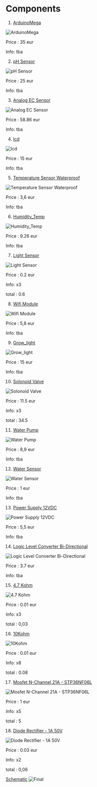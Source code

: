 # Components

1. [ArduinoMega](https://store.arduino.cc/products/arduino-mega-2560-rev3)

![ArduinoMega](https://github.com/tsomilios/Dipl/blob/main/Fwto/Arduino%20Mega%202560%20R3.png)



Price : 35 eur

Info: tba

2. [pH Sensor](https://store.arduino.cc/products/gravity-analog-ph-sensor-meter-kit)


![pH Sensor](https://github.com/tsomilios/Dipl/blob/main/Fwto/pH%20sensor.png)



Price : 25 eur

Info: tba


3. [Analog EC Sensor](https://store.arduino.cc/products/gravity-analog-electrical-conductivity-sensor-meter-for-arduino)


![Analog EC Sensor](https://github.com/tsomilios/Dipl/blob/main/Fwto/EC%20sensor.png)



Price : 58.86 eur

Info: tba

4. [lcd](https://store.arduino.cc/products/grove-oled-display-1-12?queryID=undefined)


![lcd](https://github.com/tsomilios/Dipl/blob/main/Fwto/LCD.png)



Price : 15 eur

Info: tba

5. [Temperature Sensor Waterproof](https://grobotronics.com/ds18b20-el.html?sl=en)


![Temperature Sensor Waterproof](https://github.com/tsomilios/Dipl/blob/main/Fwto/Waterproof%20Temp.png)



Price : 3,6 eur

Info: tba

6. [Humidity_Temp](https://store.arduino.cc/products/grove-temperature-humidity-sensor-pro?queryID=undefined)


![Humidity_Temp](https://github.com/tsomilios/Dipl/blob/main/Fwto/Humidity_Temp.png)



Price : 9.26 eur

Info: tba

7. [Light Sensor](https://grobotronics.com/photo-resistor-ldr-5mm.html)


![Light Sensor](https://github.com/tsomilios/Dipl/blob/main/Fwto/Light_sensor.png)



Price : 0.2 eur

Info: x3 

total : 0.6

8. [Wifi Module](https://grobotronics.com/esp8266-wifi-module.html)


![Wifi Module](https://github.com/tsomilios/Dipl/blob/main/Fwto/ESP-Wifi.png)



Price : 5,8 eur

Info: tba

9. [Grow_light](https://www.profitstore.gr/products/led-anaptuksis-futon/autokolliti-tainia-led-3m-usb-anaptuksis-kalliergeias-futon-full-spectrum-fotistiko-thermokipiou-esoterikou-xorou-plant-grow-light-strip/785-50784)


![Grow_light](https://github.com/tsomilios/Dipl/blob/main/Fwto/Grow_light.png)



Price : 15 eur

Info: tba

10. [Solonoid Valve](https://grobotronics.com/12v-3-4.html)


![Solonoid Valve](https://github.com/tsomilios/Dipl/blob/main/Fwto/Solonoid%20Valve.png)



Price : 11.5 eur

Info: x3

total : 34.5

11. [Water Pump](https://grobotronics.com/mini-brushless-water-pump-12v-dc-240l-h-ad20p-1230a.html)


![Water Pump](https://github.com/tsomilios/Dipl/blob/main/Fwto/Water_Pump.png)



Price : 8,9 eur

Info: tba

12. [Water Sensor](https://www.e-wireless.gr/water-level-sensor-depth-detection-sensor-for-arduino/)

![Water Sensor](https://github.com/tsomilios/Dipl/blob/main/Fwto/Water_Sensor.png)



Price : 1 eur

Info: tba

13. [Power Supply 12VDC](https://grobotronics.com/power-supply-12vdc-2a-psu-1602.html)

![Power Supply 12VDC](https://github.com/tsomilios/Dipl/blob/main/Fwto/Power%20Suply%2012v.jpg)

Price : 5,5 eur

Info: tba

14. [Logic Level Converter Bi-Directional](https://grobotronics.com/logic-level-converter-bi-directional.html)

![Logic Level Converter Bi-Directional](https://github.com/tsomilios/Dipl/blob/main/Fwto/Logic%20Level%20Converter%20Bi-Directional.jpg)

Price : 3.7 eur

Info: tba

15. [4.7 Kohm](https://grobotronics.com/resistor-1-2w-carbon-5-4.7kohm.html)

![4.7 Kohm](https://github.com/tsomilios/Dipl/blob/main/Fwto/4.7%20Kohm.jpg)

Price : 0.01 eur

Info: x3

total : 0,03

16. [10Kohm](https://grobotronics.com/resistor-1-2w-carbon-5-10kohm.html)

![10Kohm](https://github.com/tsomilios/Dipl/blob/main/Fwto/10Kohm.jpg)

Price : 0.01 eur

Info: x8

total : 0.08

17. [Mosfet N-Channel 21A - STP36NF06L](https://grobotronics.com/mosfet-n-channel-60v-21a-stp36nf06l.html)

![Mosfet N-Channel 21A - STP36NF06L](https://github.com/tsomilios/Dipl/blob/main/Fwto/Mosfet%20N-Channel%2021A%20-%20STP36NF06L.jpg)

Price : 1 eur

Info: x5

total : 5

18. [Diode Rectifier - 1A 50V](https://grobotronics.com/diode-rectifier-1a-50v-1n4001.html)

![Diode Rectifier - 1A 50V](https://github.com/tsomilios/Dipl/blob/main/Fwto/Diode%20Rectifier%20-%201A%2050V.jpg)

Price : 0.03 eur

Info: x2

total : 0,06

[Schematic](https://www.circuito.io/app?components=9088,9088,9088,9442,10167,10168,10456,10456,10456,11050,11050,11050,11061,12022,13678,752394,987654)
![Final](https://github.com/tsomilios/Dipl/blob/main/Fwto/unknown.png)
